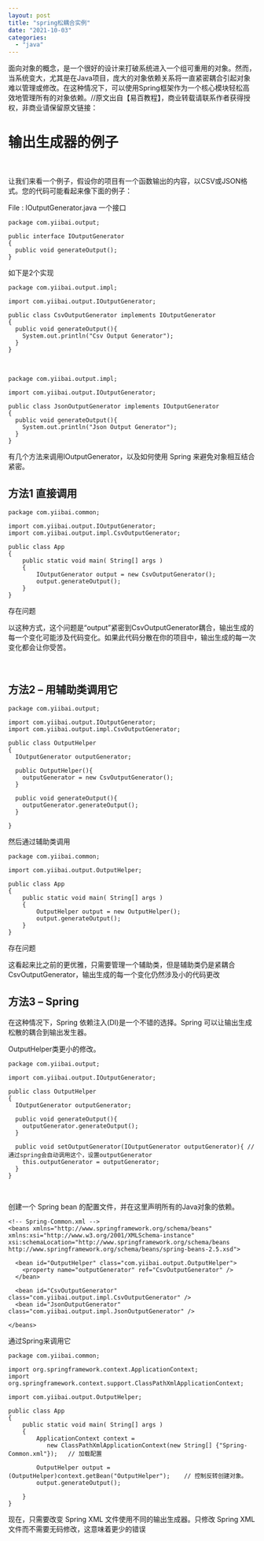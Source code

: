 ```yaml
---
layout: post
title: "spring松耦合实例"
date: "2021-10-03"
categories: 
  - "java"
---
```


面向对象的概念，是一个很好的设计来打破系统进入一个组可重用的对象。然而，当系统变大，尤其是在Java项目，庞大的对象依赖关系将一直紧密耦合引起对象难以管理或修改。在这种情况下，可以使用Spring框架作为一个核心模块轻松高效地管理所有的对象依赖。//原文出自【易百教程】，商业转载请联系作者获得授权，非商业请保留原文链接：

# 输出生成器的例子

 

让我们来看一个例子，假设你的项目有一个函数输出的内容，以CSV或JSON格式。您的代码可能看起来像下面的例子：

File : IOutputGenerator.java 一个接口

```
package com.yiibai.output;

public interface IOutputGenerator
{
  public void generateOutput();
}
```

如下是2个实现

```
package com.yiibai.output.impl;

import com.yiibai.output.IOutputGenerator;

public class CsvOutputGenerator implements IOutputGenerator
{
  public void generateOutput(){
    System.out.println("Csv Output Generator");
  }
}
```

 

```
package com.yiibai.output.impl;

import com.yiibai.output.IOutputGenerator;

public class JsonOutputGenerator implements IOutputGenerator
{
  public void generateOutput(){
    System.out.println("Json Output Generator");
  }
}
```

有几个方法来调用IOutputGenerator，以及如何使用 Spring 来避免对象相互结合紧密。

## 方法1 直接调用

```
package com.yiibai.common;

import com.yiibai.output.IOutputGenerator;
import com.yiibai.output.impl.CsvOutputGenerator;

public class App 
{
    public static void main( String[] args )
    {
    	IOutputGenerator output = new CsvOutputGenerator();
    	output.generateOutput();
    }
}
```

存在问题

以这种方式，这个问题是“output”紧密到CsvOutputGenerator耦合，输出生成的每一个变化可能涉及代码变化。如果此代码分散在你的项目中，输出生成的每一次变化都会让你受苦。

 

## 方法2 – 用辅助类调用它

```
package com.yiibai.output;

import com.yiibai.output.IOutputGenerator;
import com.yiibai.output.impl.CsvOutputGenerator;

public class OutputHelper
{
  IOutputGenerator outputGenerator;
  
  public OutputHelper(){
    outputGenerator = new CsvOutputGenerator();
  }
  
  public void generateOutput(){
    outputGenerator.generateOutput();
  }
  
}
```

然后通过辅助类调用

```
package com.yiibai.common;

import com.yiibai.output.OutputHelper;

public class App 
{
    public static void main( String[] args )
    {
    	OutputHelper output = new OutputHelper();
    	output.generateOutput(); 
    }
}
```

存在问题

这看起来比之前的更优雅，只需要管理一个辅助类，但是辅助类仍是紧耦合 CsvOutputGenerator，输出生成的每一个变化仍然涉及小的代码更改

## 方法3 – Spring

在这种情况下，Spring 依赖注入(DI)是一个不错的选择。Spring 可以让输出生成松散的耦合到输出发生器。

OutputHelper类更小的修改。

```
package com.yiibai.output;

import com.yiibai.output.IOutputGenerator;

public class OutputHelper
{
  IOutputGenerator outputGenerator;
  
  public void generateOutput(){
    outputGenerator.generateOutput();
  }
  
  public void setOutputGenerator(IOutputGenerator outputGenerator){ // 通过spring会自动调用这个，设置outputGenerator
    this.outputGenerator = outputGenerator;
  }
}
```

 

创建一个 Spring bean 的配置文件，并在这里声明所有的Java对象的依赖。

```
<!-- Spring-Common.xml -->
<beans xmlns="http://www.springframework.org/schema/beans"
xmlns:xsi="http://www.w3.org/2001/XMLSchema-instance"
xsi:schemaLocation="http://www.springframework.org/schema/beans
http://www.springframework.org/schema/beans/spring-beans-2.5.xsd">

  <bean id="OutputHelper" class="com.yiibai.output.OutputHelper">
    <property name="outputGenerator" ref="CsvOutputGenerator" />
  </bean>
  
  <bean id="CsvOutputGenerator" class="com.yiibai.output.impl.CsvOutputGenerator" />
  <bean id="JsonOutputGenerator" class="com.yiibai.output.impl.JsonOutputGenerator" />
    
</beans>
```

通过Spring来调用它

```
package com.yiibai.common;

import org.springframework.context.ApplicationContext;
import org.springframework.context.support.ClassPathXmlApplicationContext;

import com.yiibai.output.OutputHelper;

public class App 
{
    public static void main( String[] args )
    {
    	ApplicationContext context = 
    	   new ClassPathXmlApplicationContext(new String[] {"Spring-Common.xml"});   // 加载配置

    	OutputHelper output = (OutputHelper)context.getBean("OutputHelper");    // 控制反转创建对象。
    	output.generateOutput();
    	  
    }
}
```

现在，只需要改变 Spring XML 文件使用不同的输出生成器。只修改 Spring XML 文件而不需要无码修改，这意味着更少的错误
